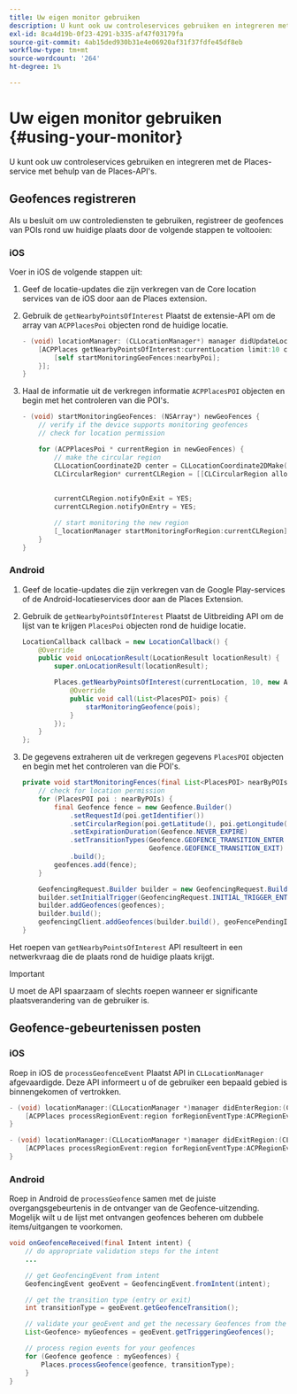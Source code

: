 ```yaml
---
title: Uw eigen monitor gebruiken
description: U kunt ook uw controleservices gebruiken en integreren met de Places Service met behulp van de API's voor de uitbreiding Plaatsen Service.
exl-id: 8ca4d19b-0f23-4291-b335-af47f03179fa
source-git-commit: 4ab15ded930b31e4e06920af31f37fdfe45df8eb
workflow-type: tm+mt
source-wordcount: '264'
ht-degree: 1%

---
```


# Uw eigen monitor gebruiken {#using-your-monitor}

U kunt ook uw controleservices gebruiken en integreren met de Places-service met behulp van de Places-API&#39;s.

## Geofences registreren

Als u besluit om uw controlediensten te gebruiken, registreer de geofences van POIs rond uw huidige plaats door de volgende stappen te voltooien:

### iOS

Voer in iOS de volgende stappen uit:

1. Geef de locatie-updates die zijn verkregen van de Core location services van de iOS door aan de Places extension.

1. Gebruik de `getNearbyPointsOfInterest` Plaatst de extensie-API om de array van `ACPPlacesPoi` objecten rond de huidige locatie.

   ```objective-c
   - (void) locationManager: (CLLocationManager*) manager didUpdateLocations: (NSArray<CLLocation*>*) locations {
       [ACPPlaces getNearbyPointsOfInterest:currentLocation limit:10 callback: ^ (NSArray<ACPPlacesPoi*>* _Nullable nearbyPoi) {
           [self startMonitoringGeoFences:nearbyPoi];
       }];
   }
   ```

1. Haal de informatie uit de verkregen informatie `ACPPlacesPOI` objecten en begin met het controleren van die POI&#39;s.

   ```objective-c
   - (void) startMonitoringGeoFences: (NSArray*) newGeoFences {
       // verify if the device supports monitoring geofences
       // check for location permission
   
       for (ACPPlacesPoi * currentRegion in newGeoFences) {
           // make the circular region
           CLLocationCoordinate2D center = CLLocationCoordinate2DMake(currentRegion.latitude, currentRegion.longitude);
           CLCircularRegion* currentCLRegion = [[CLCircularRegion alloc] initWithCenter:center
                                                                                 radius:currentRegion.radius
                                                                             identifier:currentRegion.identifier];
           currentCLRegion.notifyOnExit = YES;
           currentCLRegion.notifyOnEntry = YES;
   
           // start monitoring the new region
           [_locationManager startMonitoringForRegion:currentCLRegion];
       }
   }
   ```

### Android

1. Geef de locatie-updates die zijn verkregen van de Google Play-services of de Android-locatieservices door aan de Places Extension.

1. Gebruik de `getNearbyPointsOfInterest` Plaatst de Uitbreiding API om de lijst van te krijgen `PlacesPoi` objecten rond de huidige locatie.

   ```java
   LocationCallback callback = new LocationCallback() {
       @Override
       public void onLocationResult(LocationResult locationResult) {
           super.onLocationResult(locationResult);
   
           Places.getNearbyPointsOfInterest(currentLocation, 10, new AdobeCallback<List<PlacesPOI>>() {
               @Override
               public void call(List<PlacesPOI> pois) {
                   starMonitoringGeofence(pois);
               }
           });
       }
   };
   ```

1. De gegevens extraheren uit de verkregen gegevens `PlacesPOI` objecten en begin met het controleren van die POI&#39;s.

   ```java
   private void startMonitoringFences(final List<PlacesPOI> nearByPOIs) {
       // check for location permission
       for (PlacesPOI poi : nearByPOIs) {
           final Geofence fence = new Geofence.Builder()
               .setRequestId(poi.getIdentifier())
               .setCircularRegion(poi.getLatitude(), poi.getLongitude(), poi.getRadius())
               .setExpirationDuration(Geofence.NEVER_EXPIRE)
               .setTransitionTypes(Geofence.GEOFENCE_TRANSITION_ENTER |
                                   Geofence.GEOFENCE_TRANSITION_EXIT)
               .build();
           geofences.add(fence);
       }
   
       GeofencingRequest.Builder builder = new GeofencingRequest.Builder();
       builder.setInitialTrigger(GeofencingRequest.INITIAL_TRIGGER_ENTER);
       builder.addGeofences(geofences);
       builder.build();
       geofencingClient.addGeofences(builder.build(), geoFencePendingIntent)
   }
   ```


Het roepen van `getNearbyPointsOfInterest` API resulteert in een netwerkvraag die de plaats rond de huidige plaats krijgt.

>[!IMPORTANT]
>
>U moet de API spaarzaam of slechts roepen wanneer er significante plaatsverandering van de gebruiker is.

## Geofence-gebeurtenissen posten

### iOS

Roep in iOS de `processGeofenceEvent` Plaatst API in `CLLocationManager` afgevaardigde. Deze API informeert u of de gebruiker een bepaald gebied is binnengekomen of vertrokken.

```objective-c
- (void) locationManager:(CLLocationManager *)manager didEnterRegion:(CLRegion *)region {
    [ACPPlaces processRegionEvent:region forRegionEventType:ACPRegionEventTypeEntry];
}

- (void) locationManager:(CLLocationManager *)manager didExitRegion:(CLRegion *)region {
    [ACPPlaces processRegionEvent:region forRegionEventType:ACPRegionEventTypeExit];
}
```

### Android

Roep in Android de `processGeofence` samen met de juiste overgangsgebeurtenis in de ontvanger van de Geofence-uitzending. Mogelijk wilt u de lijst met ontvangen geofences beheren om dubbele items/uitgangen te voorkomen.

```java
void onGeofenceReceived(final Intent intent) {
    // do appropriate validation steps for the intent
    ...

    // get GeofencingEvent from intent
    GeofencingEvent geoEvent = GeofencingEvent.fromIntent(intent);

    // get the transition type (entry or exit)
    int transitionType = geoEvent.getGeofenceTransition();

    // validate your geoEvent and get the necessary Geofences from the list
    List<Geofence> myGeofences = geoEvent.getTriggeringGeofences();

    // process region events for your geofences
    for (Geofence geofence : myGeofences) {
        Places.processGeofence(geofence, transitionType);
    }
}
```
